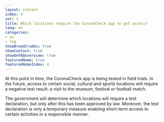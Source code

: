 ```yaml
---
layout: content
index: 4
set: 1
title: Which locations require the CoronaCheck app to get access?
lang: en
categories:
- en
- faq
showBreadCrumbs: true
showContact: true
showOnFAQoverview: true
featuredHome: true
featuredHomeIndex: 4
---
```

At this point in time, the CoronaCheck app is being tested in field trials. In the future, access to certain social, cultural and sports locations will require a negative test result: a visit to the museum, festival or football match.

The government will determine which locations will require a test declaration, but only after this has been approved by law. Moreover, the test declaration is only a temporary measure enabling short-term access to certain activities in a responsible manner.  
